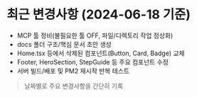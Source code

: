 # 최근 변경사항 (2024-06-18 기준)

- MCP 툴 정비(불필요한 툴 OFF, 파일/디렉토리 작업 정상화)
- docs 폴더 구조/핵심 문서 초안 생성
- Home.tsx 등에서 삭제된 컴포넌트(Button, Card, Badge) 교체
- Footer, HeroSection, StepGuide 등 주요 컴포넌트 수정
- 서버 빌드/배포 및 PM2 재시작 반복 테스트

> 날짜별로 주요 변경사항을 간단히 기록
